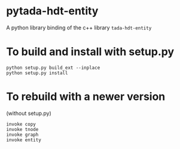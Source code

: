 # pytada-hdt-entity
A python library binding of the c++ library `tada-hdt-entity`



# To build and install with setup.py
```
python setup.py build_ext --inplace
python setup.py install
```


# To rebuild with a newer version  
(without setup.py)
```
invoke copy
invoke tnode
invoke graph
invoke entity


```